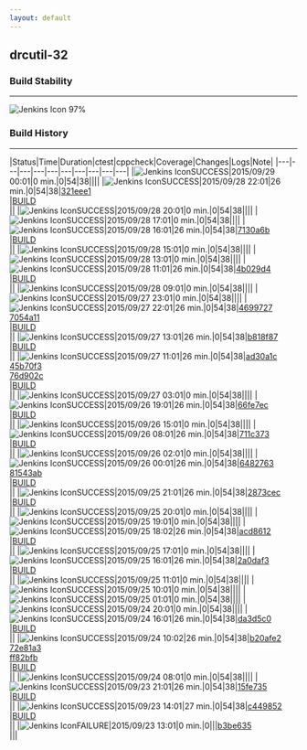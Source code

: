 ```yaml
---
layout: default
---
```

## drcutil-32
### Build Stability
___
![Jenkins Icon](http://jenkinshrg.github.io/images/48x48/health-80plus.png)
97%
  
### Build History
___
|Status|Time|Duration|<span class='badge'>ctest</span>|<span class='badge'>cppcheck</span>|Coverage|Changes|Logs|Note|
|---|---|---|---|---|---|---|---|---|---|
|![Jenkins Icon](http://jenkinshrg.github.io/images/24x24/blue.png)SUCCESS|2015/09/29 00:01|0 min.|0|54|38||||
|![Jenkins Icon](http://jenkinshrg.github.io/images/24x24/blue.png)SUCCESS|2015/09/28 22:01|26 min.|0|54|38|[321eee1](https://github.com/jrl-umi3218/hmc2/commit/321eee10aa07d90cdce5ad226c32718e52042c49)<br>|[BUILD](https://drive.google.com/file/d/0B54sHwaxmuM4a2RadVFzbW15U0U/view?usp=drivesdk)<br>||
|![Jenkins Icon](http://jenkinshrg.github.io/images/24x24/blue.png)SUCCESS|2015/09/28 20:01|0 min.|0|54|38||||
|![Jenkins Icon](http://jenkinshrg.github.io/images/24x24/blue.png)SUCCESS|2015/09/28 17:01|0 min.|0|54|38||||
|![Jenkins Icon](http://jenkinshrg.github.io/images/24x24/blue.png)SUCCESS|2015/09/28 16:01|26 min.|0|54|38|[7130a6b](https://github.com/jrl-umi3218/hrpsys-humanoid/commit/7130a6b9ca454ddf88b29d0d356d2673028e1a21)<br>|[BUILD](https://drive.google.com/file/d/0B54sHwaxmuM4OEQyUDFnX24tY3c/view?usp=drivesdk)<br>||
|![Jenkins Icon](http://jenkinshrg.github.io/images/24x24/blue.png)SUCCESS|2015/09/28 15:01|0 min.|0|54|38||||
|![Jenkins Icon](http://jenkinshrg.github.io/images/24x24/blue.png)SUCCESS|2015/09/28 13:01|0 min.|0|54|38||||
|![Jenkins Icon](http://jenkinshrg.github.io/images/24x24/blue.png)SUCCESS|2015/09/28 11:01|26 min.|0|54|38|[4b029d4](https://github.com/jrl-umi3218/hmc2/commit/4b029d40350d4b6b25ffc3df1118bdcf1b445b4d)<br>|[BUILD](https://drive.google.com/file/d/0B54sHwaxmuM4OGk5aW5BRXAxaWs/view?usp=drivesdk)<br>||
|![Jenkins Icon](http://jenkinshrg.github.io/images/24x24/blue.png)SUCCESS|2015/09/28 09:01|0 min.|0|54|38||||
|![Jenkins Icon](http://jenkinshrg.github.io/images/24x24/blue.png)SUCCESS|2015/09/27 23:01|0 min.|0|54|38||||
|![Jenkins Icon](http://jenkinshrg.github.io/images/24x24/blue.png)SUCCESS|2015/09/27 22:01|26 min.|0|54|38|[4699727](https://github.com/fkanehiro/hrpsys-base/commit/4699727ddc37ae681f053b6a0f0f52c7b39c3366)<br>[7054a11](https://github.com/fkanehiro/hrpsys-base/commit/7054a1181f028ec272f7ed4ebdc209b52ee7f388)<br>|[BUILD](https://drive.google.com/file/d/0B54sHwaxmuM4OV9NOVMxNGROeVE/view?usp=drivesdk)<br>||
|![Jenkins Icon](http://jenkinshrg.github.io/images/24x24/blue.png)SUCCESS|2015/09/27 13:01|26 min.|0|54|38|[b818f87](https://github.com/jrl-umi3218/hrpsys-humanoid/commit/b818f8778e4e387be75bfe11bd6549cfeae42882)<br>|[BUILD](https://drive.google.com/file/d/0B54sHwaxmuM4Zk8zQlYwbXZyT3M/view?usp=drivesdk)<br>||
|![Jenkins Icon](http://jenkinshrg.github.io/images/24x24/blue.png)SUCCESS|2015/09/27 11:01|26 min.|0|54|38|[ad30a1c](https://github.com/jrl-umi3218/hmc2/commit/ad30a1cd7a95847392b465d83f4bf89b64a21203)<br>[45b70f3](https://github.com/jrl-umi3218/hmc2/commit/45b70f33ec071b96d8cf70789a5db49215afa751)<br>[76d902c](https://github.com/jrl-umi3218/hrpsys-humanoid/commit/76d902c213304ba93ed3e23c8e897ebfafe67b13)<br>|[BUILD](https://drive.google.com/file/d/0B54sHwaxmuM4d082YnB4SUtWV2M/view?usp=drivesdk)<br>||
|![Jenkins Icon](http://jenkinshrg.github.io/images/24x24/blue.png)SUCCESS|2015/09/27 03:01|0 min.|0|54|38||||
|![Jenkins Icon](http://jenkinshrg.github.io/images/24x24/blue.png)SUCCESS|2015/09/26 19:01|26 min.|0|54|38|[66fe7ec](https://github.com/jrl-umi3218/hrpsys-humanoid/commit/66fe7ecba3585ad65b2265342ed55437ad22bd03)<br>|[BUILD](https://drive.google.com/file/d/0B54sHwaxmuM4a2VCX2xJbWlpc1k/view?usp=drivesdk)<br>||
|![Jenkins Icon](http://jenkinshrg.github.io/images/24x24/blue.png)SUCCESS|2015/09/26 15:01|0 min.|0|54|38||||
|![Jenkins Icon](http://jenkinshrg.github.io/images/24x24/blue.png)SUCCESS|2015/09/26 08:01|26 min.|0|54|38|[711c373](https://github.com/fkanehiro/hrpsys-base/commit/711c3733db8e56ffe73e885e646413eeb816f3d2)<br>|[BUILD](https://drive.google.com/file/d/0B54sHwaxmuM4MmpqRXBGMlZoMnc/view?usp=drivesdk)<br>||
|![Jenkins Icon](http://jenkinshrg.github.io/images/24x24/blue.png)SUCCESS|2015/09/26 02:01|0 min.|0|54|38||||
|![Jenkins Icon](http://jenkinshrg.github.io/images/24x24/blue.png)SUCCESS|2015/09/26 00:01|26 min.|0|54|38|[6482763](https://github.com/fkanehiro/hrpsys-base/commit/64827630f477808b1ee36ff12fed40bbac12a369)<br>[81543ab](https://github.com/fkanehiro/hrpsys-base/commit/81543ab2899ab5eea39837dcfaff1bc11d595506)<br>|[BUILD](https://drive.google.com/file/d/0B54sHwaxmuM4cmRDWGRQWEt0SFk/view?usp=drivesdk)<br>||
|![Jenkins Icon](http://jenkinshrg.github.io/images/24x24/blue.png)SUCCESS|2015/09/25 21:01|26 min.|0|54|38|[2873cec](https://github.com/jrl-umi3218/hmc2/commit/2873cecdfdd81041c5ac20f4c3bb7f929ac4ebe6)<br>|[BUILD](https://drive.google.com/file/d/0B54sHwaxmuM4M1BOa0hXRlNEems/view?usp=drivesdk)<br>||
|![Jenkins Icon](http://jenkinshrg.github.io/images/24x24/blue.png)SUCCESS|2015/09/25 20:01|0 min.|0|54|38||||
|![Jenkins Icon](http://jenkinshrg.github.io/images/24x24/blue.png)SUCCESS|2015/09/25 19:01|0 min.|0|54|38||||
|![Jenkins Icon](http://jenkinshrg.github.io/images/24x24/blue.png)SUCCESS|2015/09/25 18:02|26 min.|0|54|38|[acd8612](https://github.com/jrl-umi3218/hrpsys-humanoid/commit/acd8612c600ed3930e2bd6fa814a066946677e16)<br>|[BUILD](https://drive.google.com/file/d/0B54sHwaxmuM4VDhPRmZ6UkR4M2s/view?usp=drivesdk)<br>||
|![Jenkins Icon](http://jenkinshrg.github.io/images/24x24/blue.png)SUCCESS|2015/09/25 17:01|0 min.|0|54|38||||
|![Jenkins Icon](http://jenkinshrg.github.io/images/24x24/blue.png)SUCCESS|2015/09/25 16:01|26 min.|0|54|38|[2a0daf3](https://github.com/fkanehiro/hrpsys-base/commit/2a0daf33e3bb3b0415ddf0e58846091ef186c916)<br>|[BUILD](https://drive.google.com/file/d/0B54sHwaxmuM4VWc1cmIzSmRZQW8/view?usp=drivesdk)<br>||
|![Jenkins Icon](http://jenkinshrg.github.io/images/24x24/blue.png)SUCCESS|2015/09/25 11:01|0 min.|0|54|38||||
|![Jenkins Icon](http://jenkinshrg.github.io/images/24x24/blue.png)SUCCESS|2015/09/25 10:01|0 min.|0|54|38||||
|![Jenkins Icon](http://jenkinshrg.github.io/images/24x24/blue.png)SUCCESS|2015/09/25 01:01|0 min.|0|54|38||||
|![Jenkins Icon](http://jenkinshrg.github.io/images/24x24/blue.png)SUCCESS|2015/09/24 20:01|0 min.|0|54|38||||
|![Jenkins Icon](http://jenkinshrg.github.io/images/24x24/blue.png)SUCCESS|2015/09/24 16:01|26 min.|0|54|38|[da3d5c0](https://github.com/fkanehiro/hrpsys-base/commit/da3d5c03278fa29e6f90aa7f1c8db77d18071fbe)<br>|[BUILD](https://drive.google.com/file/d/0B54sHwaxmuM4bklPTExRQm85Um8/view?usp=drivesdk)<br>||
|![Jenkins Icon](http://jenkinshrg.github.io/images/24x24/blue.png)SUCCESS|2015/09/24 10:02|26 min.|0|54|38|[b20afe2](https://github.com/fkanehiro/hrpsys-base/commit/b20afe2242b6243af881dc100e3259bc193e28e0)<br>[72e81a3](https://github.com/fkanehiro/hrpsys-base/commit/72e81a398a610b2da6f34eac63e86937ce231b41)<br>[ff82bfb](https://github.com/jrl-umi3218/hrpsys-humanoid/commit/ff82bfb5e04451e5c11c3f929c01370f6065b9bc)<br>|[BUILD](https://drive.google.com/file/d/0B54sHwaxmuM4aEZSSTFRNVJrR0E/view?usp=drivesdk)<br>||
|![Jenkins Icon](http://jenkinshrg.github.io/images/24x24/blue.png)SUCCESS|2015/09/24 08:01|0 min.|0|54|38||||
|![Jenkins Icon](http://jenkinshrg.github.io/images/24x24/blue.png)SUCCESS|2015/09/23 21:01|26 min.|0|54|38|[15fe735](https://github.com/jrl-umi3218/hrpsys-humanoid/commit/15fe735e3fc5dca80c655e6e332c0d886d2a9419)<br>|[BUILD](https://drive.google.com/file/d/0B54sHwaxmuM4T3pBRWZWeEhPbEU/view?usp=drivesdk)<br>||
|![Jenkins Icon](http://jenkinshrg.github.io/images/24x24/blue.png)SUCCESS|2015/09/23 14:01|27 min.|0|54|38|[c449852](https://github.com/jrl-umi3218/hmc2/commit/c449852bf95c1db2ad8873c439a774b13c63e04f)<br>|[BUILD](https://drive.google.com/file/d/0B54sHwaxmuM4WkZ0N09sRDFmZDA/view?usp=drivesdk)<br>||
|![Jenkins Icon](http://jenkinshrg.github.io/images/24x24/red.png)FAILURE|2015/09/23 13:01|0 min.|0|||[b3be635](https://github.com/jrl-umi3218/hrpsys-humanoid/commit/b3be6351b9afbad56a747a6028ceaf9692489690)<br>|||
